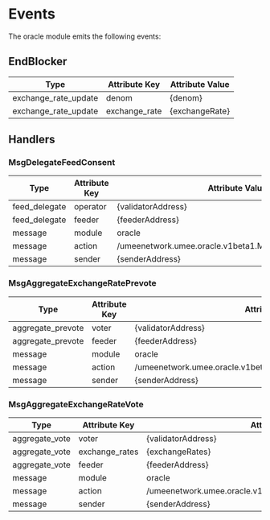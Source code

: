 <!--
order: 5
-->

# Events

The oracle module emits the following events:

## EndBlocker

| Type                 | Attribute Key | Attribute Value |
|----------------------|---------------|-----------------|
| exchange_rate_update | denom         | {denom}         |
| exchange_rate_update | exchange_rate | {exchangeRate}  |

## Handlers

### MsgDelegateFeedConsent

| Type          | Attribute Key | Attribute Value                                         |
|---------------|---------------|---------------------------------------------------------|
| feed_delegate | operator      | {validatorAddress}                                      |
| feed_delegate | feeder        | {feederAddress}                                         |
| message       | module        | oracle                                                  |
| message       | action        | /umeenetwork.umee.oracle.v1beta1.MsgDelegateFeedConsent |
| message       | sender        | {senderAddress}                                         |

### MsgAggregateExchangeRatePrevote

| Type              | Attribute Key | Attribute Value                                                  |
|-------------------|---------------|------------------------------------------------------------------|
| aggregate_prevote | voter         | {validatorAddress}                                               |
| aggregate_prevote | feeder        | {feederAddress}                                                  |
| message           | module        | oracle                                                           |
| message           | action        | /umeenetwork.umee.oracle.v1beta1.MsgAggregateExchangeRatePrevote |
| message           | sender        | {senderAddress}                                                  |

### MsgAggregateExchangeRateVote

| Type           | Attribute Key  | Attribute Value                                               |
|----------------|----------------|---------------------------------------------------------------|
| aggregate_vote | voter          | {validatorAddress}                                            |
| aggregate_vote | exchange_rates | {exchangeRates}                                               |
| aggregate_vote | feeder         | {feederAddress}                                               |
| message        | module         | oracle                                                        |
| message        | action         | /umeenetwork.umee.oracle.v1beta1.MsgAggregateExchangeRateVote |
| message        | sender         | {senderAddress}                                               |
